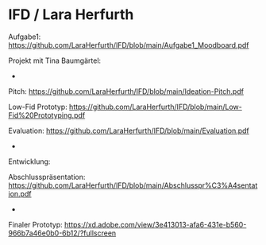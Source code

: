 # IFD / Lara Herfurth

Aufgabe1: https://github.com/LaraHerfurth/IFD/blob/main/Aufgabe1_Moodboard.pdf 



Projekt mit Tina Baumgärtel:

-

Pitch: https://github.com/LaraHerfurth/IFD/blob/main/Ideation-Pitch.pdf

Low-Fid Prototyp: https://github.com/LaraHerfurth/IFD/blob/main/Low-Fid%20Prototyping.pdf

Evaluation: https://github.com/LaraHerfurth/IFD/blob/main/Evaluation.pdf

-

Entwicklung:

Abschlusspräsentation: https://github.com/LaraHerfurth/IFD/blob/main/Abschlusspr%C3%A4sentation.pdf

-

Finaler Prototyp: https://xd.adobe.com/view/3e413013-afa6-431e-b560-966b7a46e0b0-6b12/?fullscreen

